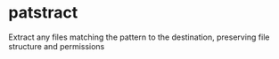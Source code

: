 # patstract
Extract any files matching the pattern to the destination, preserving file structure and permissions
